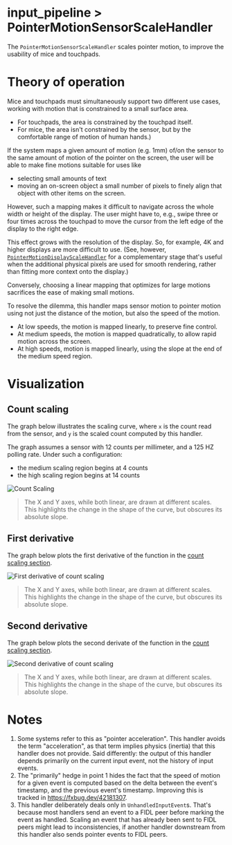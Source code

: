 # input_pipeline > PointerMotionSensorScaleHandler

The `PointerMotionSensorScaleHandler` scales pointer motion, to
improve the usability of mice and touchpads.

# Theory of operation
Mice and touchpads must simultaneously support two different
use cases, working with motion that is constrained to a small
surface area.
* For touchpads, the area is constrained by the touchpad itself.
* For mice, the area isn't constrained by the sensor, but by
  the comfortable range of motion of human hands.)

If the system maps a given amount of motion (e.g. 1mm) of/on
the sensor to the same amount of motion of the pointer on the
screen, the user will be able to make fine motions suitable
for uses like
* selecting small amounts of text
* moving an on-screen object a small number of pixels to
  finely align that object with other items on the screen.

However, such a mapping makes it difficult to navigate across
the whole width or height of the display. The user might have
to, e.g., swipe three or four times across the touchpad to
move the cursor from the left edge of the display to the right
edge.

This effect grows with the resolution of the display. So,
for example, 4K and higher displays are more difficult to use.
(See, however, [`PointerMotionDisplayScaleHandler`](pointer_motion_display_scale_handler.md)
for a complementary stage that's useful when the additional
physical pixels are used for smooth rendering, rather than
fitting more context onto the display.)

Conversely, choosing a linear mapping that optimizes for large
motions sacrifices the ease of making small motions.

To resolve the dilemma, this handler maps sensor motion to
pointer motion using not just the distance of the motion, but
also the speed of the motion.
* At low speeds, the motion is mapped linearly, to preserve
  fine control.
* At medium speeds, the motion is mapped quadratically, to
  allow rapid motion across the screen.
* At high speeds, motion is mapped linearly, using the slope
  at the end of the medium speed region.

# Visualization

## Count scaling

The graph below illustrates the scaling curve, where  `x` is
the count read from the sensor, and `y` is the scaled count
computed by this handler.

The graph assumes a sensor with 12 counts per millimeter, and
a 125 HZ polling rate. Under such a configuration:
* the medium scaling region begins at 4 counts
* the high scaling region begins at 14 counts

![Count Scaling](count_scaling.png)

> The X and Y axes, while both linear, are drawn at different scales.
> This highlights the change in the shape of the curve, but obscures
> its absolute slope.

## First derivative

The graph below plots the first derivative of the function in
the [count scaling section](#count-scaling).

![First derivative of count scaling](first_deriv_count_scaling.png)

> The X and Y axes, while both linear, are drawn at different scales.
> This highlights the change in the shape of the curve, but obscures
> its absolute slope.

## Second derivative

The graph below plots the second derivate of the function in
the [count scaling section](#count-scaling).

![Second derivative of count scaling](second_deriv_count_scaling.png)

> The X and Y axes, while both linear, are drawn at different scales.
> This highlights the change in the shape of the curve, but obscures
> its absolute slope.

# Notes
1. Some systems refer to this as "pointer acceleration". This
   handler avoids the term "acceleration", as that term implies
   physics (inertia) that this handler does not provide. Said
   differently: the output of this handler depends primarily
   on the current input event, not the history of input events.
2. The "primarily" hedge in point 1 hides the fact that the
   speed of motion for a given event is computed based on the
   delta between the event's timestamp, and the previous event's
   timestamp. Improving this is tracked in https://fxbug.dev/42181307.
3. This handler deliberately deals only in `UnhandledInputEvent`s.
   That's because most handlers send an event to a FIDL peer
   before marking the event as handled. Scaling an event that has
   already been sent to FIDL peers might lead to inconsistencies,
   if another handler downstream from this handler also sends
   pointer events to FIDL peers.
